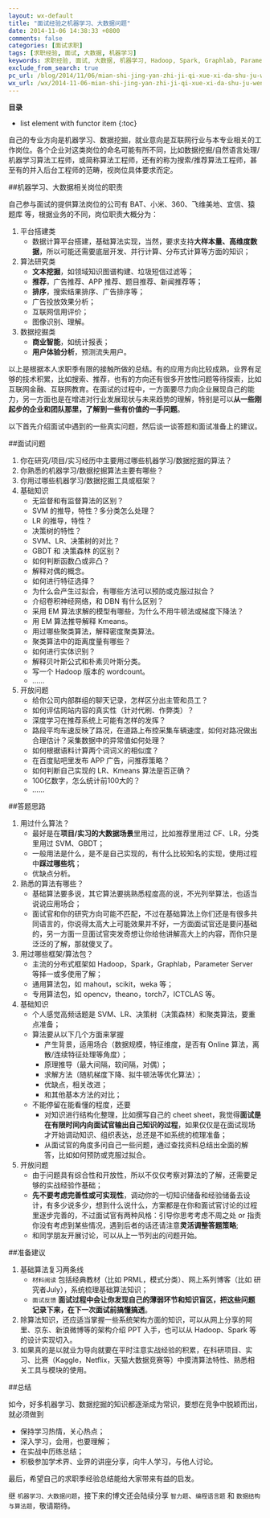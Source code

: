 ```yaml
---
layout: wx-default
title: "面试经验之机器学习、大数据问题"
date: 2014-11-06 14:38:33 +0800
comments: false
categories: [面试求职]
tags: [求职经验, 面试, 大数据, 机器学习]
keywords: 求职经验, 面试, 大数据, 机器学习, Hadoop, Spark, Graphlab, Parameter Server, mahout, scikit, weka, opencv, theano, torch7, ICTCLAS
exclude_from_search: true
pc_url: /blog/2014/11/06/mian-shi-jing-yan-zhi-ji-qi-xue-xi-da-shu-ju-wen-ti/
wx_url: /wx/2014-11-06-mian-shi-jing-yan-zhi-ji-qi-xue-xi-da-shu-ju-wen-ti.html
---
```


__目录__

* list element with functor item
{:toc}

<!-- excerpt start -->

自己的专业方向是机器学习、数据挖掘，就业意向是互联网行业与本专业相关的工作岗位。各个企业对这类岗位的命名可能有所不同，比如数据挖掘/自然语言处理/机器学习算法工程师，或简称算法工程师，还有的称为搜索/推荐算法工程师，甚至有的并入后台工程师的范畴，视岗位具体要求而定。

##机器学习、大数据相关岗位的职责

自己参与面试的提供算法岗位的公司有 BAT、小米、360、飞维美地、宜信、猿题库 等，根据业务的不同，岗位职责大概分为：

1. 平台搭建类
	- 数据计算平台搭建，基础算法实现，当然，要求支持**大样本量、高维度数据**，所以可能还需要底层开发、并行计算、分布式计算等方面的知识；
2. 算法研究类
	- **文本挖掘**，如领域知识图谱构建、垃圾短信过滤等；
	- **推荐**，广告推荐、APP 推荐、题目推荐、新闻推荐等；
	- **排序**，搜索结果排序、广告排序等；
	- 广告投放效果分析；
	- 互联网信用评价；
	- 图像识别、理解。
3. 数据挖掘类
	- **商业智能**，如统计报表；
	- **用户体验分析**，预测流失用户。

以上是根据本人求职季有限的接触所做的总结。有的应用方向比较成熟，业界有足够的技术积累，比如搜索、推荐，也有的方向还有很多开放性问题等待探索，比如互联网金融、互联网教育。在面试的过程中，一方面要尽力向企业展现自己的能力，另一方面也是在增进对行业发展现状与未来趋势的理解，特别是可以**从一些刚起步的企业和团队那里，了解到一些有价值的一手问题**。

以下首先介绍面试中遇到的一些真实问题，然后谈一谈答题和面试准备上的建议。

<!-- excerpt end -->

##面试问题

1. 你在研究/项目/实习经历中主要用过哪些机器学习/数据挖掘的算法？
2. 你熟悉的机器学习/数据挖掘算法主要有哪些？
3. 你用过哪些机器学习/数据挖掘工具或框架？
4. 基础知识
	- 无监督和有监督算法的区别？
	- SVM 的推导，特性？多分类怎么处理？
	- LR 的推导，特性？
	- 决策树的特性？
	- SVM、LR、决策树的对比？
	- GBDT 和 决策森林 的区别？
	- 如何判断函数凸或非凸？
	- 解释对偶的概念。
	- 如何进行特征选择？
	- 为什么会产生过拟合，有哪些方法可以预防或克服过拟合？
	- 介绍卷积神经网络，和 DBN 有什么区别？
	- 采用 EM 算法求解的模型有哪些，为什么不用牛顿法或梯度下降法？
	- 用 EM 算法推导解释 Kmeans。
	- 用过哪些聚类算法，解释密度聚类算法。
	- 聚类算法中的距离度量有哪些？
	- 如何进行实体识别？
	- 解释贝叶斯公式和朴素贝叶斯分类。
	- 写一个 Hadoop 版本的 wordcount。
	- ……
5. 开放问题
	- 给你公司内部群组的聊天记录，怎样区分出主管和员工？
	- 如何评估网站内容的真实性（针对代刷、作弊类）？
	- 深度学习在推荐系统上可能有怎样的发挥？
	- 路段平均车速反映了路况，在道路上布控采集车辆速度，如何对路况做出合理估计？采集数据中的异常值如何处理？
	- 如何根据语料计算两个词词义的相似度？
	- 在百度贴吧里发布 APP 广告，问推荐策略？
	- 如何判断自己实现的 LR、Kmeans 算法是否正确？
	- 100亿数字，怎么统计前100大的？
	- ……

##答题思路

1. 用过什么算法？
	- 最好是在**项目/实习的大数据场景**里用过，比如推荐里用过 CF、LR，分类里用过 SVM、GBDT；
	- 一般用法是什么，是不是自己实现的，有什么比较知名的实现，使用过程中**踩过哪些坑**；
	- 优缺点分析。
2. 熟悉的算法有哪些？
	- 基础算法要多说，其它算法要挑熟悉程度高的说，不光列举算法，也适当说说应用场合；
	- 面试官和你的研究方向可能不匹配，不过在基础算法上你们还是有很多共同语言的，你说得太高大上可能效果并不好，一方面面试官还是要问基础的，另一方面一旦面试官突发奇想让你给他讲解高大上的内容，而你只是泛泛的了解，那就傻叉了。
3. 用过哪些框架/算法包？
	- 主流的分布式框架如 Hadoop，Spark，Graphlab，Parameter Server 等择一或多使用了解；
	- 通用算法包，如 mahout，scikit，weka 等；
	- 专用算法包，如 opencv，theano，torch7，ICTCLAS 等。
4. 基础知识
	- 个人感觉高频话题是 SVM、LR、决策树（决策森林）和聚类算法，要重点准备；
	- 算法要从以下几个方面来掌握
		- 产生背景，适用场合（数据规模，特征维度，是否有 Online 算法，离散/连续特征处理等角度）；
		- 原理推导（最大间隔，软间隔，对偶）；
		- 求解方法（随机梯度下降、拟牛顿法等优化算法）；
		- 优缺点，相关改进；
		- 和其他基本方法的对比；
	- 不能停留在能看懂的程度，还要
		- 对知识进行结构化整理，比如撰写自己的 cheet sheet，我觉得**面试是在有限时间内向面试官输出自己知识的过程**，如果仅仅是在面试现场才开始调动知识、组织表达，总还是不如系统的梳理准备；
		- 从面试官的角度多问自己一些问题，通过查找资料总结出全面的解答，比如如何预防或克服过拟合。
5. 开放问题
	- 由于问题具有综合性和开放性，所以不仅仅考察对算法的了解，还需要足够的实战经验作基础；
	- **先不要考虑完善性或可实现性**，调动你的一切知识储备和经验储备去设计，有多少说多少，想到什么说什么，方案都是在你和面试官讨论的过程里逐步完善的，不过面试官有两种风格：引导你思考考虑不周之处 or 指责你没有考虑到某些情况，遇到后者的话还请注意**灵活调整答题策略**;
	- 和同学朋友开展讨论，可以从上一节列出的问题开始。	

##准备建议

1. 基础算法复习两条线
	- `材料阅读` 包括经典教材（比如 PRML，模式分类）、网上系列博客（比如 研究者July），系统梳理基础算法知识；
	- `面试反馈` **面试过程中会让你发现自己的薄弱环节和知识盲区，把这些问题记录下来，在下一次面试前搞懂搞透**。
2. 除算法知识，还应适当掌握一些系统架构方面的知识，可以从网上分享的阿里、京东、新浪微博等的架构介绍 PPT 入手，也可以从 Hadoop、Spark 等的设计实现切入。
3. 如果真的是以就业为导向就要在平时注意实战经验的积累，在科研项目、实习、比赛（Kaggle，Netflix，天猫大数据竞赛等）中摸清算法特性、熟悉相关工具与模块的使用。

##总结

如今，好多机器学习、数据挖掘的知识都逐渐成为常识，要想在竞争中脱颖而出，就必须做到

- 保持学习热情，关心热点；
- 深入学习，会用，也要理解；
- 在实战中历练总结；
- 积极参加学术界、业界的讲座分享，向牛人学习，与他人讨论。

最后，希望自己的求职季经验总结能给大家带来有益的启发。

继 `机器学习、大数据问题`，接下来的博文还会陆续分享 `智力题`、`编程语言题` 和 `数据结构与算法题`，敬请期待。